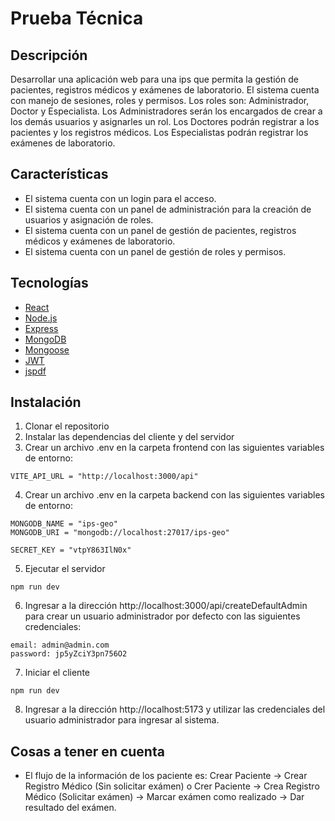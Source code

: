 # Prueba Técnica

## Descripción

Desarrollar una aplicación web para una ips que permita la gestión de pacientes, registros médicos y exámenes de laboratorio.
El sistema cuenta con manejo de sesiones, roles y permisos. Los roles son: Administrador, Doctor y Especialista.
Los Administradores serán los encargados de crear a los demás usuarios y asignarles un rol.
Los Doctores podrán registrar a los pacientes y los registros médicos.
Los Especialistas podrán registrar los exámenes de laboratorio.

## Características

-   El sistema cuenta con un login para el acceso.
-   El sistema cuenta con un panel de administración para la creación de usuarios y asignación de roles.
-   El sistema cuenta con un panel de gestión de pacientes, registros médicos y exámenes de laboratorio.
-   El sistema cuenta con un panel de gestión de roles y permisos.

## Tecnologías

-   [React](https://reactjs.org/)
-   [Node.js](https://nodejs.org/)
-   [Express](https://expressjs.com/)
-   [MongoDB](https://www.mongodb.com/)
-   [Mongoose](https://mongoosejs.com/)
-   [JWT](https://jwt.io/)
-   [jspdf](https://parall.ax/products/jspdf)

## Instalación

1. Clonar el repositorio
2. Instalar las dependencias del cliente y del servidor
3. Crear un archivo .env en la carpeta frontend con las siguientes variables de entorno:

```
VITE_API_URL = "http://localhost:3000/api"
```

4. Crear un archivo .env en la carpeta backend con las siguientes variables de entorno:

```
MONGODB_NAME = "ips-geo"
MONGODB_URI = "mongodb://localhost:27017/ips-geo"

SECRET_KEY = "vtpY863IlN0x"
```

5. Ejecutar el servidor

```
npm run dev
```

6. Ingresar a la dirección http://localhost:3000/api/createDefaultAdmin para crear un usuario administrador por defecto con las siguientes credenciales:

```
email: admin@admin.com
password: jp5yZciY3pn756O2
```

7. Iniciar el cliente

```
npm run dev
```

8. Ingresar a la dirección http://localhost:5173 y utilizar las credenciales del usuario administrador para ingresar al sistema.

## Cosas a tener en cuenta

-   El flujo de la información de los paciente es: Crear Paciente -> Crear Registro Médico (Sin solicitar exámen) o Crer Paciente -> Crea Registro Médico (Solicitar exámen) -> Marcar exámen como realizado -> Dar resultado del exámen.